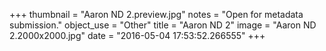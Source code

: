 +++
thumbnail = "Aaron ND 2.preview.jpg"
notes = "Open for metadata submission."
object_use = "Other"
title = "Aaron ND 2"
image = "Aaron ND 2.2000x2000.jpg"
date = "2016-05-04 17:53:52.266555"
+++
